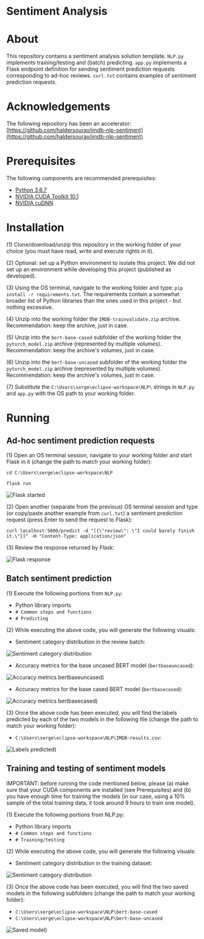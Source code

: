 # Sentiment Analysis
# About

This repository contains a sentiment analysis solution template. `NLP.py` implements training/testing and (batch) predicting. `app.py` implements a Flask endpoint definition for sending sentiment prediction requests corresponding to ad-hoc reviews. `curl.txt` contains examples of sentiment prediction requests.

# Acknowledgements

The following repository has been an accelerator: [https://github.com/haldersourav/imdb-nlp-sentiment](https://github.com/haldersourav/imdb-nlp-sentiment)

# Prerequisites

The following components are recommended prerequisites:

- [Python 3.6.7](https://www.python.org/downloads/release/python-367/)
- [NVIDIA CUDA Toolkit 10.1](https://developer.nvidia.com/cuda-10.1-download-archive-base)
- [NVIDIA cuDNN](https://developer.nvidia.com/cudnn)

# Installation

(1) Clone/download/unzip this repository in the working folder of your choice (you must have read, write and execute rights in it).

(2) Optional: set up a Python environment to isolate this project. We did not set up an environment while developing this project (published as developed).

(3) Using the OS terminal, navigate to the working folder and type: `pip install -r requirements.txt`. The requirements contain a somewhat broader list of Python libraries than the ones used in this project - but nothing excessive.

(4) Unzip into the working folder the `IMDB-trainvalidate.zip` archive. Recommendation: keep the archive, just in case.

(5) Unzip into the `bert-base-cased` subfolder of the working folder the `pytorch_model.zip` archive (represented by multiple volumes). Recommendation: keep the archive's volumes, just in case.

(6) Unzip into the `bert-base-uncased` subfolder of the working folder the `pytorch_model.zip` archive (represented by multiple volumes). Recommendation: keep the archive's volumes, just in case.

(7) Substitute the `C:\Users\serge\eclipse-workspace\NLP\` strings in `NLP.py` and `app.py` with the OS path to your working folder.

# Running
## Ad-hoc sentiment prediction requests

(1) Open an OS terminal session, navigate to your working folder and start Flask in it (change the path to match your working folder):

 `cd C:\Users\serge\eclipse-workspace\NLP`
 
 `flask run`
 
 ![Flask started](Ad-Hoc_Screenshot_1.png)
 
 (2) Open another (separate from the previous) OS terminal session and type (or copy/paste another example from `curl.txt`) a sentiment prediction request (press Enter to send the request to Flask):
 
 `curl localhost:5000/predict -d "[{\"review\": \"I could barely finish it.\"}]" -H "Content-Type: application/json"` 

(3) Review the response returned by Flask:

![Flask response](Ad-Hoc_Screenshot_2.png)

## Batch sentiment prediction

(1) Execute the following portions from `NLP.py`:

- Python library imports
- `# Common steps and functions`
- `# Predicting`

(2) While executing the above code, you will generate the following visuals:

- Sentiment category distribution in the review batch:

![Sentiment category distribution](Predict_Figure_1.png)

- Accuracy metrics for the base uncased BERT model (`bertbaseuncased`):

![Accuracy metrics bertbaseuncased)](Predict_Figure_2.png)

- Accuracy metrics for the base cased BERT model (`bertbasecased`):

![Accuracy metrics bertbasecased)](Predict_Figure_3.png)

(3) Once the above code has been executed, you will find the labels predicted by each of the two models in the following file (change the path to match your working folder):

- `C:\Users\serge\eclipse-workspace\NLP\IMDB-results.csv`:

![Labels predicted)](Predict_Screenshot_1.png)

## Training and testing of sentiment models

IMPORTANT: before running the code mentioned below, please (a) make sure that your CUDA components are installed (see Prerequisites) and (b) you have enough time for training the models (in our case, using a 10% sample of the total training data, it took around 9 hours to train one model).

(1) Execute the following portions from NLP.py:

- Python library imports
- `# Common steps and functions`
- `# Training/testing`

(2) While executing the above code, you will generate the following visuals:

- Sentiment category distribution in the training dataset:

![Sentiment category distribution](Train_Figure_1.png)

(3) Once the above code has been executed, you will find the two saved models in the following subfolders (change the path to match your working folder):

- `C:\Users\serge\eclipse-workspace\NLP\bert-base-cased`
- `C:\Users\serge\eclipse-workspace\NLP\bert-base-uncased`

![Saved model)](Train_Screenshot_1.png)